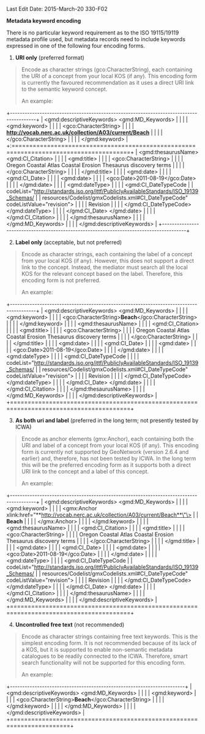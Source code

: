 Last Edit Date: 2015-March-20 330-F02

**Metadata keyword encoding**

There is no particular keyword requirement as to the ISO 19115/19119
metadata profile used, but metadata records need to include keywords
expressed in one of the following four encoding forms.

1.  **URI only** (preferred format)

> Encode as character strings (gco:CharacterString), each containing the
> URI of a concept from your local KOS (if any). This encoding form is
> currently the favoured recommendation as it uses a direct URI link to
> the semantic keyword concept.
>
> An example:

+----------------------------------------------------------------------------------------+
| \<gmd:descriptiveKeywords\> \<gmd:MD_Keywords\>                                        |
|                                                                                        |
| \<gmd:keyword\>                                                                        |
|                                                                                        |
| \<gco:CharacterString\>                                                                |
|                                                                                        |
| **http://vocab.nerc.ac.uk/collection/A03/current/Beach**                               |
|                                                                                        |
| \</gco:CharacterString\>                                                               |
|                                                                                        |
| \</gmd:keyword\>                                                                       |
+:=======================================================================================+
| \<gmd:thesaurusName\> \<gmd:CI_Citation\>                                              |
|                                                                                        |
| \<gmd:title\>                                                                          |
|                                                                                        |
| \<gco:CharacterString\>                                                                |
|                                                                                        |
| Oregon Coastal Atlas Coastal Erosion Thesaurus discovery terms                         |
|                                                                                        |
| \</gco:CharacterString\>                                                               |
|                                                                                        |
| \</gmd:title\>                                                                         |
|                                                                                        |
| \<gmd:date\>                                                                           |
|                                                                                        |
| \<gmd:CI_Date\>                                                                        |
|                                                                                        |
| \<gmd:date\>                                                                           |
|                                                                                        |
| \<gco:Date\>2011-08-19\</gco:Date\>                                                    |
|                                                                                        |
| \</gmd:date\>                                                                          |
|                                                                                        |
| \<gmd:dateType\>                                                                       |
|                                                                                        |
| \<gmd:CI_DateTypeCode                                                                  |
| codeList=\"http://standards.iso.org/ittf/PubliclyAvailableStandards/ISO_19139_Schemas/ |
| resources/Codelist/gmxCodelists.xml#CI_DateTypeCode\" codeListValue=\"revision\"\>     |
|                                                                                        |
| Revision                                                                               |
|                                                                                        |
| \</gmd:CI_DateTypeCode\> \</gmd:dateType\>                                             |
|                                                                                        |
| \</gmd:CI_Date\> \</gmd:date\>                                                         |
|                                                                                        |
| \</gmd:CI_Citation\>                                                                   |
|                                                                                        |
| \</gmd:thesaurusName\>                                                                 |
|                                                                                        |
| \</gmd:MD_Keywords\>                                                                   |
|                                                                                        |
| \</gmd:descriptiveKeywords\>                                                           |
+----------------------------------------------------------------------------------------+

2.  **Label only** (acceptable, but not preferred)

> Encode as character strings, each containing the label of a concept
> from your local KOS (if any). However, this does not support a direct
> link to the concept. Instead, the mediator must search all the local
> KOS for the relevant concept based on the label. Therefore, this
> encoding form is not preferred.
>
> An example:

+----------------------------------------------------------------------------------------+
| \<gmd:descriptiveKeywords\> \<gmd:MD_Keywords\>                                        |
|                                                                                        |
| \<gmd:keyword\>                                                                        |
|                                                                                        |
| \<gco:CharacterString\>**Beach**\</gco:CharacterString\>                               |
|                                                                                        |
| \</gmd:keyword\>                                                                       |
|                                                                                        |
| \<gmd:thesaurusName\>                                                                  |
|                                                                                        |
| \<gmd:CI_Citation\>                                                                    |
|                                                                                        |
| \<gmd:title\>                                                                          |
|                                                                                        |
| \<gco:CharacterString\>                                                                |
|                                                                                        |
| Oregon Coastal Atlas Coastal Erosion Thesaurus discovery terms                         |
|                                                                                        |
| \</gco:CharacterString\>                                                               |
|                                                                                        |
| \</gmd:title\>                                                                         |
|                                                                                        |
| \<gmd:date\>                                                                           |
|                                                                                        |
| \<gmd:CI_Date\>                                                                        |
|                                                                                        |
| \<gmd:date\>                                                                           |
|                                                                                        |
| \<gco:Date\>2011-08-19\</gco:Date\>                                                    |
|                                                                                        |
| \</gmd:date\>                                                                          |
|                                                                                        |
| \<gmd:dateType\>                                                                       |
|                                                                                        |
| \<gmd:CI_DateTypeCode                                                                  |
|                                                                                        |
| codeList=\"http://standards.iso.org/ittf/PubliclyAvailableStandards/ISO_19139_Schemas/ |
| resources/Codelist/gmxCodelists.xml#CI_DateTypeCode\" codeListValue=\"revision\"\>     |
|                                                                                        |
| Revision                                                                               |
|                                                                                        |
| \</gmd:CI_DateTypeCode\> \</gmd:dateType\>                                             |
|                                                                                        |
| \</gmd:CI_Date\> \</gmd:date\>                                                         |
|                                                                                        |
| \</gmd:CI_Citation\>                                                                   |
|                                                                                        |
| \</gmd:thesaurusName\>                                                                 |
|                                                                                        |
| \</gmd:MD_Keywords\>                                                                   |
|                                                                                        |
| \</gmd:descriptiveKeywords\>                                                           |
+========================================================================================+

3.  **As both uri and label** (preferred in the long term; not presently
    tested by ICWA)

> Encode as anchor elements (gmx:Anchor), each containing both the URI
> and label of a concept from your local KOS (if any). This encoding
> form is currently not supported by GeoNetwork (version 2.6.4 and
> earlier) and, therefore, has not been tested by ICWA. In the long term
> this will be the preferred encoding form as it supports both a direct
> URI link to the concept and a label of this concept.
>
> An example:

+----------------------------------------------------------------------------------------+
| \<gmd:descriptiveKeywords\> \<gmd:MD_Keywords\>                                        |
|                                                                                        |
| \<gmd:keyword\>                                                                        |
|                                                                                        |
| \<gmx:Anchor xlink:href=\"**http://vocab.nerc.ac.uk/collection/A03/current/Beach**\"\> |
| **Beach**                                                                              |
|                                                                                        |
| \</gmx:Anchor\>                                                                        |
|                                                                                        |
| \</gmd:keyword\>                                                                       |
|                                                                                        |
| \<gmd:thesaurusName\>                                                                  |
|                                                                                        |
| \<gmd:CI_Citation\>                                                                    |
|                                                                                        |
| \<gmd:title\>                                                                          |
|                                                                                        |
| \<gco:CharacterString\>                                                                |
|                                                                                        |
| Oregon Coastal Atlas Coastal Erosion Thesaurus discovery terms                         |
|                                                                                        |
| \</gco:CharacterString\>                                                               |
|                                                                                        |
| \</gmd:title\>                                                                         |
|                                                                                        |
| \<gmd:date\>                                                                           |
|                                                                                        |
| \<gmd:CI_Date\>                                                                        |
|                                                                                        |
| \<gmd:date\>                                                                           |
|                                                                                        |
| \<gco:Date\>2011-08-19\</gco:Date\>                                                    |
|                                                                                        |
| \</gmd:date\>                                                                          |
|                                                                                        |
| \<gmd:dateType\>                                                                       |
|                                                                                        |
| \<gmd:CI_DateTypeCode                                                                  |
| codeList=\"http://standards.iso.org/ittf/PubliclyAvailableStandards/ISO_19139_Schemas/ |
| resources/Codelist/gmxCodelists.xml#CI_DateTypeCode\" codeListValue=\"revision\"\>     |
|                                                                                        |
| Revision                                                                               |
|                                                                                        |
| \</gmd:CI_DateTypeCode\> \</gmd:dateType\>                                             |
|                                                                                        |
| \</gmd:CI_Date\> \</gmd:date\>                                                         |
|                                                                                        |
| \</gmd:CI_Citation\>                                                                   |
|                                                                                        |
| \</gmd:thesaurusName\>                                                                 |
|                                                                                        |
| \</gmd:MD_Keywords\>                                                                   |
|                                                                                        |
| \</gmd:descriptiveKeywords\>                                                           |
+========================================================================================+

4.  **Uncontrolled free text** (not recommended)

> Encode as character strings containing free text keywords. This is the
> simplest encoding form. It is not recommended because of its lack of a
> KOS, but it is supported to enable non-semantic metadata catalogues to
> be readily connected to the ICWA. Therefore, smart search
> functionality will not be supported for this encoding form.
>
> An example:

+-----------------------------------------------------------------------+
| \<gmd:descriptiveKeywords\> \<gmd:MD_Keywords\>                       |
|                                                                       |
| \<gmd:keyword\>                                                       |
|                                                                       |
| \<gco:CharacterString\>**Beach**\</gco:CharacterString\>              |
|                                                                       |
| \</gmd:keyword\>                                                      |
|                                                                       |
| \</gmd:MD_Keywords\>                                                  |
|                                                                       |
| \</gmd:descriptiveKeywords\>                                          |
+=======================================================================+

